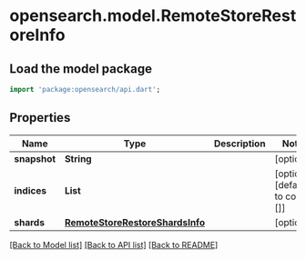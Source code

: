 # opensearch.model.RemoteStoreRestoreInfo

## Load the model package
```dart
import 'package:opensearch/api.dart';
```

## Properties
Name | Type | Description | Notes
------------ | ------------- | ------------- | -------------
**snapshot** | **String** |  | [optional] 
**indices** | **List<String>** |  | [optional] [default to const []]
**shards** | [**RemoteStoreRestoreShardsInfo**](RemoteStoreRestoreShardsInfo.md) |  | [optional] 

[[Back to Model list]](../README.md#documentation-for-models) [[Back to API list]](../README.md#documentation-for-api-endpoints) [[Back to README]](../README.md)


